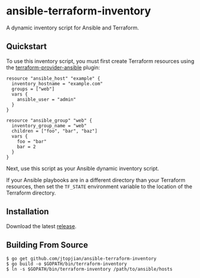 ansible-terraform-inventory
===========================

A dynamic inventory script for Ansible and Terraform.

Quickstart
----------

To use this inventory script, you must first create Terraform resources
using the [terraform-provider-ansible](https://github.com/nbering/terraform-provider-ansible)
plugin:

```hcl
resource "ansible_host" "example" {
  inventory_hostname = "example.com"
  groups = ["web"]
  vars {
    ansible_user = "admin"
  }
}

resource "ansible_group" "web" {
  inventory_group_name = "web"
  children = ["foo", "bar", "baz"]
  vars {
    foo = "bar"
    bar = 2
  }
}
```

Next, use this script as your Ansible dynamic inventory script.

If your Ansible playbooks are in a different directory than your Terraform
resources, then set the `TF_STATE` environment variable to the location
of the Terraform directory.

Installation
------------

Download the latest [release](https://github.com/jtopjian/ansible-terraform-inventory/releases).

Building From Source
--------------------

```shell
$ go get github.com/jtopjian/ansible-terraform-inventory
$ go build -o $GOPATH/bin/terraform-inventory
$ ln -s $GOPATH/bin/terraform-inventory /path/to/ansible/hosts
```
